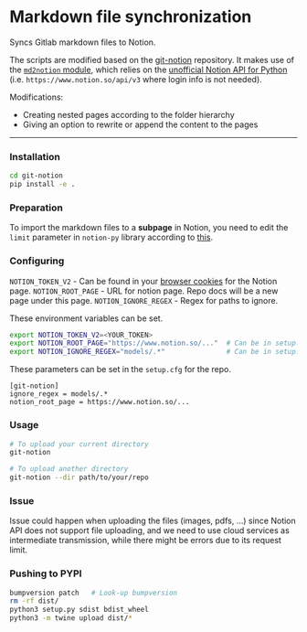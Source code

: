 Markdown file synchronization
==========

Syncs Gitlab markdown files to Notion.

The scripts are modified based on the [git-notion](https://github.com/NarekA/git-notion) repository. It makes use of the [`md2notion` module](https://github.com/Cobertos/md2notion), which relies on the [unofficial Notion API for Python](https://github.com/jamalex/notion-py) (i.e. `https://www.notion.so/api/v3` where login info is not needed).

Modifications:
- Creating nested pages according to the folder hierarchy
- Giving an option to rewrite or append the content to the pages

----

### Installation
```bash
cd git-notion
pip install -e .
```

### Preparation
To import the markdown files to a **subpage** in Notion, you need to edit the `limit` parameter in `notion-py` library according to [this](https://github.com/NarekA/git-notion/issues/1#issuecomment-1171158725).


### Configuring

`NOTION_TOKEN_V2` - Can be found in your [browser cookies](https://www.redgregory.com/notion/2020/6/15/9zuzav95gwzwewdu1dspweqbv481s5) for the Notion page.
`NOTION_ROOT_PAGE` - URL for notion page. Repo docs will be a new page under this page.
`NOTION_IGNORE_REGEX` - Regex for paths to ignore.

These environment variables can be set.
```bash
export NOTION_TOKEN_V2=<YOUR_TOKEN>
export NOTION_ROOT_PAGE="https://www.notion.so/..."  # Can be in setup.cfg as well
export NOTION_IGNORE_REGEX="models/.*"               # Can be in setup.cfg as well
```

These parameters can be set in the `setup.cfg` for the repo.
```
[git-notion]
ignore_regex = models/.*
notion_root_page = https://www.notion.so/...
```

### Usage

```bash
# To upload your current directory
git-notion

# To upload another directory
git-notion --dir path/to/your/repo
```

### Issue
Issue could happen when uploading the files (images, pdfs, ...) since Notion API does not support file uploading, and we need to use cloud services as intermediate transmission, while there might be errors due to its request limit.


### Pushing to PYPI

```bash
bumpversion patch   # Look-up bumpversion
rm -rf dist/
python3 setup.py sdist bdist_wheel
python3 -m twine upload dist/*
```